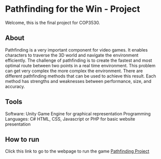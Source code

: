 <H1> Pathfinding for the Win - Project </h1>
Welcome, this is the final project for COP3530. 

<h2> About </h2>

Pathfinding is a very important component for video games. It enables characters to traverse the 3D world and navigate the environment efficiently. The challenge of pathfinding is to create the fastest and most optimal route between two points in a real time environment. This problem can get very complex the more complex the environment. There are different pathfinding methods that can be used to achieve this result. Each method has strengths and weaknesses between performance, size, and accuracy. 

<h2> Tools </h2>

Software: Unity Game Engine for graphical representation
Programming Languages: C#
HTML, CSS, Javascript or PHP for basic website presentation

<h2> How to run </h2>

Click this link to go to the webpage to run the game
[Pathfinding Project](https://pathfinding-project.realestateportfolio.app/)